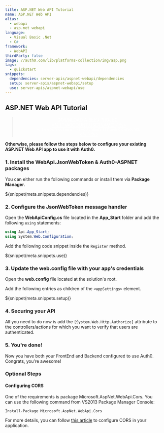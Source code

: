 ```yaml
---
title: ASP.NET Web API Tutorial
name: ASP.NET Web API
alias:
  - webapi
  - asp.net webapi
language: 
  - Visual Basic .Net
  - C#
framework:
  - WebAPI
thirdParty: false
image: //auth0.com/lib/platforms-collection/img/asp.png
tags:
  - quickstart
snippets:
  dependencies: server-apis/aspnet-webapi/dependencies
  setup: server-apis/aspnet-webapi/setup
  use: server-apis/aspnet-webapi/use
---
```


## ASP.NET Web API Tutorial

<div class="package" style="text-align: center;">
  <blockquote>
    <a href="/auth0.net/master/create-package?path=examples/webapi&filePath=examples/webapi/Api/Web.config&type=replace${account.clientParam}" class="btn btn-lg btn-success btn-package" style="text-transform: uppercase; color: white">
      <span style="display: block">Download a Seed project</span>
      <% if (account.userName) { %>
        <span class="smaller" style="display:block; font-size: 11px">with your Auth0 API Keys already set and configured</span>
      <% } %>
    </a>
  </blockquote>
</div>

**Otherwise, please follow the steps below to configure your existing ASP.NET Web API app to use it with Auth0.**

### 1. Install the WebApi.JsonWebToken &amp; Auth0-ASPNET packages

You can either run the following commands or install them via **Package Manager**.

${snippet(meta.snippets.dependencies)}

### 2. Configure the JsonWebToken message handler

Open the **WebApiConfig.cs** file located in the **App_Start** folder and add the following `using` statements:
```cs
using Api.App_Start;
using System.Web.Configuration;
```

Add the following code snippet inside the `Register` method.

${snippet(meta.snippets.use)}

### 3. Update the web.config file with your app's credentials
Open the **web.config** file located at the solution's root.

Add the following entries as children of the `<appSettings>` element.

${snippet(meta.snippets.setup)}

### 4. Securing your API
All you need to do now is add the `[System.Web.Http.Authorize]` attribute to the controllers/actions for which you want to verify that users are authenticated.

### 5. You're done!

Now you have both your FrontEnd and Backend configured to use Auth0. Congrats, you're awesome!


### Optional Steps
#### Configuring CORS

One of the requirements is package Microsoft.AspNet.WebApi.Cors. You can use the following command from VS2013 Package Manager Console:

`Install-Package Microsoft.AspNet.WebApi.Cors`

For more details, you can follow [this article](http://www.asp.net/web-api/overview/security/enabling-cross-origin-requests-in-web-api) to configure CORS in your application.
